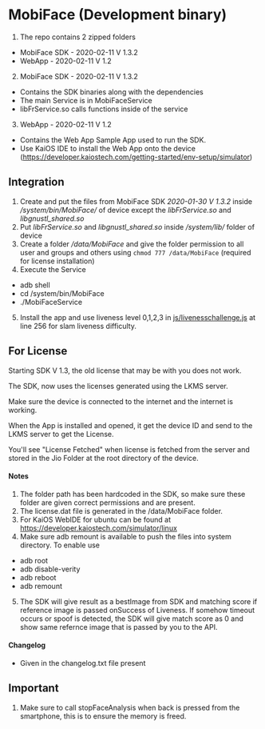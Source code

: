 # MobiFace (Development binary)

1. The repo contains 2 zipped folders
  * MobiFace SDK - 2020-02-11 V 1.3.2
  * WebApp - 2020-02-11 V 1.2

2. MobiFace SDK - 2020-02-11 V 1.3.2
  * Contains the SDK binaries along with the dependencies
  * The main Service is in MobiFaceService
  * libFrService.so calls functions inside of the service

3. WebApp - 2020-02-11 V 1.2
  * Contains the Web App Sample App used to run the SDK.
  * Use KaiOS IDE to install the Web App onto the device (https://developer.kaiostech.com/getting-started/env-setup/simulator)

## Integration

1. Create and put the files from MobiFace SDK *2020-01-30 V 1.3.2* inside */system/bin/MobiFace/* of device except the *libFrService.so* and *libgnustl_shared.so* 
2. Put *libFrService.so* and *libgnustl_shared.so* inside */system/lib/* folder of device
3. Create a folder */data/MobiFace* and give the folder permission to all user and groups and others using `chmod 777 /data/MobiFace` (required for license installation)
4. Execute the Service
  * adb shell
  * cd /system/bin/MobiFace
  * ./MobiFaceService
5. Install the app and use liveness level 0,1,2,3 in [js/livenesschallenge.js](WebApp%20-%202020-01-30%20V%201.2/js/livenesschallenge.js#L256) at line 256 for slam liveness difficulty.

## For License

Starting SDK V 1.3, the old license that may be with you does not work.

The SDK, now uses the licenses generated using the LKMS server.

Make sure the device is connected to the internet and the internet is working.

When the App is installed and opened, it get the device ID and send to the LKMS server to get the License.

You'll see "License Fetched" when license is fetched from the server and stored in the Jio Folder at the root directory of the device.

#### Notes

1. The folder path has been hardcoded in the SDK, so make sure these folder are given correct permissions and are present.
2. The license.dat file is generated in the /data/MobiFace folder. 
3. For KaiOS WebIDE for ubuntu can be found at https://developer.kaiostech.com/simulator/linux
4. Make sure adb remount is available to push the files into system directory. To enable use
  * adb root
  * adb disable-verity
  * adb reboot
  * adb remount
5. The SDK will give result as a bestImage from SDK and matching score if reference image is passed onSuccess of Liveness. If somehow timeout occurs or spoof is detected, the SDK will give match score as 0 and show same refernce image that is passed by you to the API.


#### Changelog

* Given in the changelog.txt file present

## Important

1. Make sure to call stopFaceAnalysis when back is pressed from the smartphone, this is to ensure the memory is freed.


